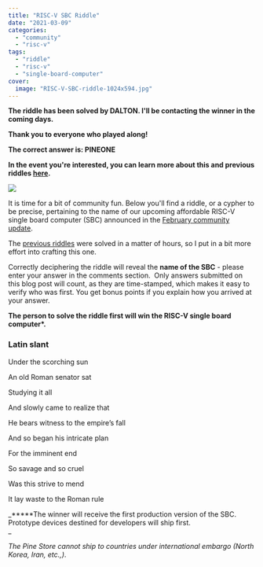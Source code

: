 ```yaml
---
title: "RISC-V SBC Riddle"
date: "2021-03-09"
categories: 
  - "community"
  - "risc-v"
tags: 
  - "riddle"
  - "risc-v"
  - "single-board-computer"
cover: 
  image: "RISC-V-SBC-riddle-1024x594.jpg"
---
```


**The riddle has been solved by DALTON. I'll be contacting the winner in the coming days.**

**Thank you to everyone who played along!**

**The correct answer is: PINEONE**

**In the event you're interested, you can learn more about this and previous riddles [here](https://forum.pine64.org/showthread.php?tid=12585).**

![](/blog/images/RISC-V-SBC-riddle-1024x594.jpg)

It is time for a bit of community fun. Below you'll find a riddle, or a cypher to be precise, pertaining to the name of our upcoming affordable RISC-V single board computer (SBC) announced in the [February community update](https://www.pine64.org/2021/02/15/february-update-show-and-tell/). 

The [previous riddles](https://forum.pine64.org/showthread.php?tid=12585) were solved in a matter of hours, so I put in a bit more effort into crafting this one.

Correctly deciphering the riddle will reveal the **name of the SBC** \- please enter your answer in the comments section.  Only answers submitted on this blog post will count, as they are time-stamped, which makes it easy to verify who was first. You get bonus points if you explain how you arrived at your answer.

**The person to solve the riddle first will win the RISC-V single board computer\*.**

### Latin slant

Under the scorching sun

An old Roman senator sat 

Studying it all 

And slowly came to realize that

He bears witness to the empire’s fall

And so began his intricate plan

For the imminent end

So savage and so cruel        

Was this strive to mend  

It lay waste to the Roman rule

_**\***The winner will receive the first production version of the SBC. Prototype devices destined for developers will ship first.  
_

_The Pine Store cannot ship to countries under international embargo (North Korea, Iran, etc.,)_.
